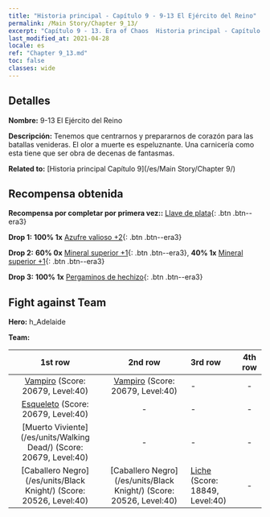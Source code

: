 ```yaml
---
title: "Historia principal - Capítulo 9 - 9-13 El Ejército del Reino"
permalink: /Main Story/Chapter 9_13/
excerpt: "Capítulo 9 - 13. Era of Chaos  Historia principal - Capítulo 9_13. 9-13 El Ejército del Reino"
last_modified_at: 2021-04-28
locale: es
ref: "Chapter 9_13.md"
toc: false
classes: wide
---
```


## Detalles

 **Nombre:** 9-13 El Ejército del Reino

 **Descripción:** Tenemos que centrarnos y prepararnos de corazón para las batallas venideras. El olor a muerte es espeluznante. Una carnicería como esta tiene que ser obra de decenas de fantasmas.

 **Related to:** [Historia principal Capítulo 9](/es/Main Story/Chapter 9/)

## Recompensa obtenida

 **Recompensa por completar por primera vez::** [Llave de plata](/ItemsES/con_693/){: .btn .btn--era3}

 **Drop 1:** **100% 1x** [Azufre valioso +2](/ItemsES/mat_29/){: .btn .btn--era3}

 **Drop 2:** **60% 0x** [Mineral superior +1](/ItemsES/mat_19/){: .btn .btn--era3}, **40% 1x** [Mineral superior +1](/ItemsES/mat_19/){: .btn .btn--era3}

 **Drop 3:** **100% 1x** [Pergaminos de hechizo](/ItemsES/con_694/){: .btn .btn--era3}


## Fight against Team
 **Hero:** h_Adelaide

 **Team:**


  | 1st row | 2nd row | 3rd row | 4th row |
  |:----:|:----:|:----|:----:|
  | [Vampiro](/es/units/Vampire/) (Score: 20679, Level:40)  | [Vampiro](/es/units/Vampire/) (Score: 20679, Level:40)  | - | - |
  | [Esqueleto](/es/units/Skeleton/) (Score: 20679, Level:40)  | - | - | - |
  | [Muerto Viviente](/es/units/Walking Dead/) (Score: 20679, Level:40)  | - | - | - |
  | [Caballero Negro](/es/units/Black Knight/) (Score: 20526, Level:40)  | [Caballero Negro](/es/units/Black Knight/) (Score: 20526, Level:40)  | [Liche](/es/units/Lich/) (Score: 18849, Level:40)  | - |


